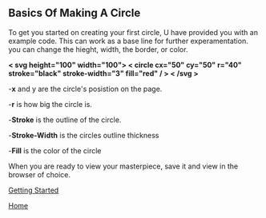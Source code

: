 ## Basics Of Making A Circle

To get you started on creating your first circle, U have provided you with an example code. This can work as a base line for further experamentation.
you can change the hieght, width, the border, or color. 

**< svg height="100" width="100">
  < circle cx="50" cy="50" r="40" stroke="black" stroke-width="3" fill="red" / >
< /svg >**

-**x** and y are the circle's posistion on the page.

-**r** is how big the circle is.

-**Stroke** is the outline of the circle. 

-**Stroke-Width** is the circles outline thickness

-**Fill** is the color of the circle


When you are ready to view your masterpiece, save it and view in the browser of choice.


[Getting Started](https://github.com/zjcch7/SVG-Turorial/blob/main/Getting%20Started.md)

[Home](https://github.com/zjcch7/SVG-Turorial/blob/main/README.md)
